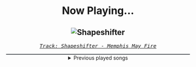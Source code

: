 <div align="center"> 
<h1>Now Playing...</h1>

![Shapeshifter](https://i.scdn.co/image/ab67616d00001e02eb890ac595338e88f29c0496)
--
_<samp><a href="https://open.spotify.com/track/5ygnLI5tPzIxNbJamKzeBw">Track: Shapeshifter - Memphis May Fire</a></samp>_

<div style="border: 1px #4B5054 solid"></div>
<details>
  <summary>
    Previous played songs
  </summary>
  <table>
    <thead>
      <tr>
        <th>
          Artist
        </th>
        <th>
          Song
        </th>
        <th>
          Link
        </th>
      </tr>
    </thead>
    <tbody>
      <tr><td>Memphis May Fire</td><td>Shapeshifter</td><td><a href="https://open.spotify.com/track/5ygnLI5tPzIxNbJamKzeBw">https://open.spotify.com/track/5ygnLI5tPzIxNbJamKzeBw</a></td></tr><tr><td>Windwaker</td><td>Infinity</td><td><a href="https://open.spotify.com/track/6i3QWndoulZjTQveysYQmz">https://open.spotify.com/track/6i3QWndoulZjTQveysYQmz</a></td></tr><tr><td>As I Lay Dying</td><td>Burden</td><td><a href="https://open.spotify.com/track/2waXMCQ6youHwGEI3klVAy">https://open.spotify.com/track/2waXMCQ6youHwGEI3klVAy</a></td></tr><tr><td>ENMY</td><td>Demon Eyes</td><td><a href="https://open.spotify.com/track/6pRDlLgArWUuOOzxmu94on">https://open.spotify.com/track/6pRDlLgArWUuOOzxmu94on</a></td></tr><tr><td>ENMY</td><td>Survive</td><td><a href="https://open.spotify.com/track/3DmlLIeL0AwksnYz7hCH3x">https://open.spotify.com/track/3DmlLIeL0AwksnYz7hCH3x</a></td></tr><tr><td>Afterlove</td><td>House of Glass</td><td><a href="https://open.spotify.com/track/0jnZt62lsYPUNlf2btPLoP">https://open.spotify.com/track/0jnZt62lsYPUNlf2btPLoP</a></td></tr><tr><td>Of Virtue</td><td>Cannibals</td><td><a href="https://open.spotify.com/track/7dxE0JYzkHA5ZEb8VvEYgV">https://open.spotify.com/track/7dxE0JYzkHA5ZEb8VvEYgV</a></td></tr><tr><td>Siamese</td><td>On Fire</td><td><a href="https://open.spotify.com/track/1h3adOubluueyxY8bb9nmt">https://open.spotify.com/track/1h3adOubluueyxY8bb9nmt</a></td></tr><tr><td>We Came As Romans</td><td>Black Hole</td><td><a href="https://open.spotify.com/track/1g5Jqwo02PuitYfv19B6Jn">https://open.spotify.com/track/1g5Jqwo02PuitYfv19B6Jn</a></td></tr><tr><td>The Plot In You</td><td>Face Me</td><td><a href="https://open.spotify.com/track/46lko6p7snMatkxxO1a41q">https://open.spotify.com/track/46lko6p7snMatkxxO1a41q</a></td></tr><tr><td>Our Mirage</td><td>Farewell</td><td><a href="https://open.spotify.com/track/2edDAzLyy0m1Yt7LWRad2e">https://open.spotify.com/track/2edDAzLyy0m1Yt7LWRad2e</a></td></tr><tr><td>Rocco Minichiello</td><td>Ultra Instinct Theme (From "Dragon Ball Super") - Metal Version</td><td><a href="https://open.spotify.com/track/7Ixf4l7dDDiAjbbrmHbDDe">https://open.spotify.com/track/7Ixf4l7dDDiAjbbrmHbDDe</a></td></tr><tr><td>Rocco Minichiello</td><td>Ultra Instinct Theme (From "Dragon Ball Super") - Metal Version</td><td><a href="https://open.spotify.com/track/7Ixf4l7dDDiAjbbrmHbDDe">https://open.spotify.com/track/7Ixf4l7dDDiAjbbrmHbDDe</a></td></tr><tr><td>Rocco Minichiello</td><td>Ultra Instinct Theme (From "Dragon Ball Super") - Metal Version</td><td><a href="https://open.spotify.com/track/7Ixf4l7dDDiAjbbrmHbDDe">https://open.spotify.com/track/7Ixf4l7dDDiAjbbrmHbDDe</a></td></tr><tr><td>The Anix</td><td>Gravity</td><td><a href="https://open.spotify.com/track/4QKMsdMpHkeohkK3RqzBtb">https://open.spotify.com/track/4QKMsdMpHkeohkK3RqzBtb</a></td></tr><tr><td>Art Of Dying</td><td>You Don't Know Me</td><td><a href="https://open.spotify.com/track/2EKjioxMQKUYoksbTssYuA">https://open.spotify.com/track/2EKjioxMQKUYoksbTssYuA</a></td></tr><tr><td>Void Chapter</td><td>Lucid Nightmare</td><td><a href="https://open.spotify.com/track/4Ty7xzLVx4WpdwgV4ARHoN">https://open.spotify.com/track/4Ty7xzLVx4WpdwgV4ARHoN</a></td></tr><tr><td>STARSET</td><td>DEGENERATE</td><td><a href="https://open.spotify.com/track/2Kixa44bjfoT3SYJ2DP3u7">https://open.spotify.com/track/2Kixa44bjfoT3SYJ2DP3u7</a></td></tr><tr><td>Zardonic</td><td>Takeover (feat. The Qemists)</td><td><a href="https://open.spotify.com/track/5NtL7XlF7ybRqttC7aD6cK">https://open.spotify.com/track/5NtL7XlF7ybRqttC7aD6cK</a></td></tr><tr><td>Nitroverts</td><td>Not A Monster</td><td><a href="https://open.spotify.com/track/4yB5YCGXfZiQLPRTFg7Ocu">https://open.spotify.com/track/4yB5YCGXfZiQLPRTFg7Ocu</a></td></tr>
    </tbody>
  </table>
</details>

</div>
